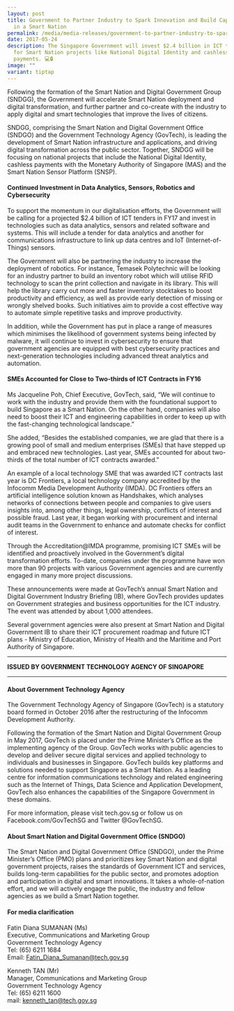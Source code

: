 ```yaml
---
layout: post
title: Government to Partner Industry to Spark Innovation and Build Capabilities
  in a Smart Nation
permalink: /media/media-releases/government-to-partner-industry-to-spark-innovation-and-build-capabilities-in-a-smart-nation/
date: 2017-05-24
description: The Singapore Government will invest $2.4 billion in ICT tenders
  for Smart Nation projects like National Digital Identity and cashless
  payments. 💻🔒
image: ""
variant: tiptap
---
```

<p>Following the formation of the Smart Nation and Digital Government Group
(SNDGG), the Government will accelerate Smart Nation deployment and digital
transformation, and further partner and co-create with the industry to
apply digital and smart technologies that improve the lives of citizens.</p>
<p>SNDGG, comprising the Smart Nation and Digital Government Office (SNDGO)
and the Government Technology Agency (GovTech), is leading the development
of Smart Nation infrastructure and applications, and driving digital transformation
across the public sector. Together, SNDGG will be focusing on national
projects that include the National Digital Identity, cashless payments
with the Monetary Authority of Singapore (MAS) and the Smart Nation Sensor
Platform (SNSP).</p>
<h4>Continued Investment in Data Analytics, Sensors, Robotics and Cybersecurity</h4>
<p>To support the momentum in our digitalisation efforts, the Government
will be calling for a projected $2.4 billion of ICT tenders in FY17 and
invest in technologies such as data analytics, sensors and related software
and systems. This will include a tender for data analytics and another
for communications infrastructure to link up data centres and IoT (Internet-of-Things)
sensors.</p>
<p>The Government will also be partnering the industry to increase the deployment
of robotics. For instance, Temasek Polytechnic will be looking for an industry
partner to build an inventory robot which will utilise RFID technology
to scan the print collection and navigate in its library. This will help
the library carry out more and faster inventory stocktakes to boost productivity
and efficiency, as well as provide early detection of missing or wrongly
shelved books. Such initiatives aim to provide a cost effective way to
automate simple repetitive tasks and improve productivity.</p>
<p>In addition, while the Government has put in place a range of measures
which minimises the likelihood of government systems being infected by
malware, it will continue to invest in cybersecurity to ensure that government
agencies are equipped with best cybersecurity practices and next-generation
technologies including advanced threat analytics and automation.</p>
<h4>SMEs Accounted for Close to Two-thirds of ICT Contracts in FY16</h4>
<p>Ms Jacqueline Poh, Chief Executive, GovTech, said, “We will continue to
work with the industry and provide them with the foundational support to
build Singapore as a Smart Nation. On the other hand, companies will also
need to boost their ICT and engineering capabilities in order to keep up
with the fast-changing technological landscape.”</p>
<p>She added, “Besides the established companies, we are glad that there
is a growing pool of small and medium enterprises (SMEs) that have stepped
up and embraced new technologies. Last year, SMEs accounted for about two-thirds
of the total number of ICT contracts awarded.”</p>
<p>An example of a local technology SME that was awarded ICT contracts last
year is DC Frontiers, a local technology company accredited by the Infocomm
Media Development Authority (IMDA). DC Frontiers offers an artificial intelligence
solution known as Handshakes, which analyses networks of connections between
people and companies to give users insights into, among other things, legal
ownership, conflicts of interest and possible fraud. Last year, it began
working with procurement and internal audit teams in the Government to
enhance and automate checks for conflict of interest.</p>
<p>Through the Accreditation@IMDA programme, promising ICT SMEs will be identified
and proactively involved in the Government’s digital transformation efforts.
To-date, companies under the programme have won more than 90 projects with
various Government agencies and are currently engaged in many more project
discussions.</p>
<p>These announcements were made at GovTech’s annual Smart Nation and Digital
Government Industry Briefing (IB), where GovTech provides updates on Government
strategies and business opportunities for the ICT industry. The event was
attended by about 1,000 attendees.</p>
<p>Several government agencies were also present at Smart Nation and Digital
Government IB to share their ICT procurement roadmap and future ICT plans
- Ministry of Education, Ministry of Health and the Maritime and Port Authority
of Singapore.</p>
<hr>
<p><strong>ISSUED BY GOVERNMENT TECHNOLOGY AGENCY OF SINGAPORE</strong>
</p>
<hr>
<h4>About Government Technology Agency</h4>
<p>The Government Technology Agency of Singapore (GovTech) is a statutory
board formed in October 2016 after the restructuring of the Infocomm Development
Authority.</p>
<p>Following the formation of the Smart Nation and Digital Government Group
in May 2017, GovTech is placed under the Prime Minister’s Office as the
implementing agency of the Group. GovTech works with public agencies to
develop and deliver secure digital services and applied technology to individuals
and businesses in Singapore. GovTech builds key platforms and solutions
needed to support Singapore as a Smart Nation. As a leading centre for
information communications technology and related engineering such as the
Internet of Things, Data Science and Application Development, GovTech also
enhances the capabilities of the Singapore Government in these domains.</p>
<p>For more information, please visit tech.gov.sg or follow us on Facebook.com/GovTechSG
and Twitter @GovTechSG.</p>
<h4>About Smart Nation and Digital Government Office (SNDGO)</h4>
<p>The Smart Nation and Digital Government Office (SNDGO), under the Prime
Minister’s Office (PMO) plans and prioritizes key Smart Nation and digital
government projects, raises the standards of Government ICT and services,
builds long-term capabilities for the public sector, and promotes adoption
and participation in digital and smart innovations. It takes a whole-of-nation
effort, and we will actively engage the public, the industry and fellow
agencies as we build a Smart Nation together.</p>
<h4>For media clarification</h4>
<p>Fatin Diana SUMANAN (Ms)
<br>Executive, Communications and Marketing Group
<br>Government Technology Agency
<br>Tel: (65) 6211 1684
<br>Email: <a href="mailto:Fatin_Diana_Sumanan@tech.gov.sg" rel="noopener noreferrer nofollow" target="_blank">Fatin_Diana_Sumanan@tech.gov.sg</a>
</p>
<p>Kenneth TAN (Mr)
<br>Manager, Communications and Marketing Group
<br>Government Technology Agency
<br>Tel: (65) 6211 1600
<br>mail: <a href="mailto:kenneth_tan@tech.gov.sg" rel="noopener noreferrer nofollow" target="_blank">kenneth_tan@tech.gov.sg</a>
</p>
<p></p>